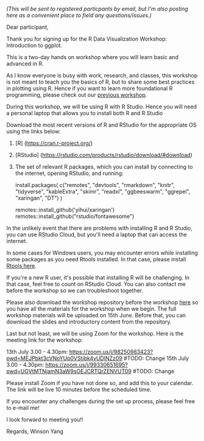 *(This will be sent to registered particpants by email, but I'm also posting here as a convenient place to field any questions/issues.)*

Dear participant,


Thank you for signing up for the R Data Visualization Workshop: Introduction to ggplot.  

This is a two-day hands on workshop where you will learn basic and advanced in R.

As I know everyone is busy with work, research, and classes, this workshop is not meant to teach you the basics of R, but to share some best practices in plotting using R. Hence if you want to learn more foundational R programming, please check out our [previous workshop](https://winsonfzyang.github.io/RWorkshop).

During this workshop, we will be using R with R Studio. Hence you will need a personal laptop that allows you to install both R and R Studio

Download the most recent versions of R and RStudio for the appropriate OS using the links below:

1. [R] (https://cran.r-project.org/)
2. [RStudio] (https://rstudio.com/products/rstudio/download/#download)
3. The set of relevant R packages, which you can install by connecting to the internet, opening RStudio, and running:  

    install.packages(
        c("remotes", "devtools", "rmarkdown", "knitr", "tidyverse", "kableExtra", "skimr",
        "readxl", "ggbeeswarm", "ggrepel", "xaringan", "DT")
    )

    remotes::install_github('yihui/xaringan')
    remotes::install_github("rstudio/fontawesome")

In the unlikely event that there are problems with installing R and R Studio, you can use RStudio Cloud, but you'll need a laptop that can access the internet.  

In some cases for Windows users, you may encounter errors while installing some packages as you need Rtools installed. In that case, please install [Rtools here](https://cran.rstudio.com/bin/windows/Rtools/).

If you're a new R user, it's possible that installing R will be challenging. In that case, feel free to count on RStudio Cloud. You can also contact me before the workshop so we can troubleshoot together.

Please also download the workshop repository before the workshop [here](https://github.com/winsonfzyang/RVisWorkshop) so you have all the materials for the workshop when we begin.
The full workshop materials will be uploaded on 15th June. Before that, you can download the slides and introductory content from the repository.

Last but not least, we will be using Zoom for the workshop. Here is the meeting link for the workshop:

13th July 3.00 - 4.30pm: https://zoom.us/j/98250983423?pwd=MEJPbkt3cVNoYUp0VStjbk4vUDlNZz09 #TODO: Change
15th July 3.00 - 4.30pm: https://zoom.us/j/99330651695?pwd=UGVtMTNjamN3aW9sOEJCRTQrZENVUT09 #TODO: Change

Please install Zoom if you have not done so, and add this to your calendar. The link will be live 10 minutes before the scheduled time.

If you encounter any challenges during the set up process, please feel free to e-mail me!

I look forward to meeting you!!


Regards,
Winson Yang

